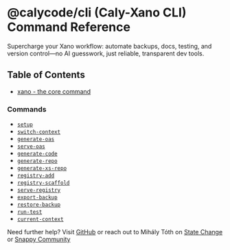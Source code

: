 # @calycode/cli (Caly-Xano CLI) Command Reference

Supercharge your Xano workflow: automate backups, docs, testing, and version control—no AI guesswork, just reliable, transparent dev tools.

## Table of Contents

- [xano - the core command](xano.md)

### Commands
- [`setup`](commands/setup.md)
- [`switch-context`](commands/switch-context.md)
- [`generate-oas`](commands/generate-oas.md)
- [`serve-oas`](commands/serve-oas.md)
- [`generate-code`](commands/generate-code.md)
- [`generate-repo`](commands/generate-repo.md)
- [`generate-xs-repo`](commands/generate-xs-repo.md)
- [`registry-add`](commands/registry-add.md)
- [`registry-scaffold`](commands/registry-scaffold.md)
- [`serve-registry`](commands/serve-registry.md)
- [`export-backup`](commands/export-backup.md)
- [`restore-backup`](commands/restore-backup.md)
- [`run-test`](commands/run-test.md)
- [`current-context`](commands/current-context.md)

Need further help? Visit [GitHub](https://github.com/calycode/xano-tools) or reach out to Mihály Tóth on [State Change](https://statechange.ai/) or [Snappy Community](https://www.skool.com/@mihaly-toth-2040?g=snappy)
